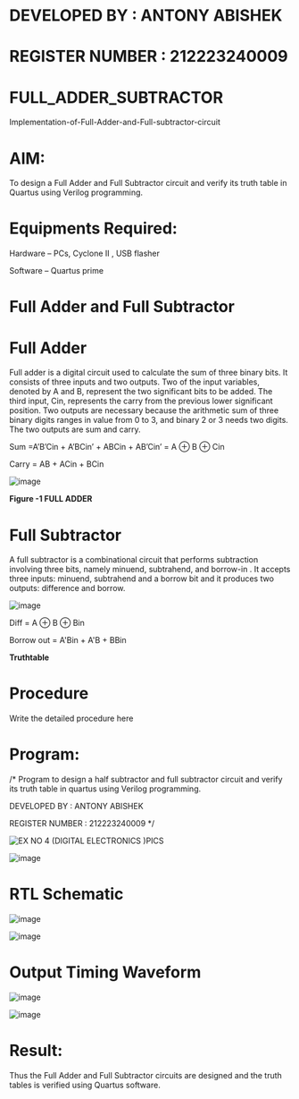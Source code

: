 # DEVELOPED BY : ANTONY ABISHEK

# REGISTER NUMBER : 212223240009

# FULL_ADDER_SUBTRACTOR

Implementation-of-Full-Adder-and-Full-subtractor-circuit

# AIM:

To design a Full Adder and Full Subtractor circuit and verify its truth table in Quartus using Verilog programming.

# Equipments Required:

Hardware – PCs, Cyclone II , USB flasher

Software – Quartus prime

# Full Adder and Full Subtractor

# Full Adder

Full adder is a digital circuit used to calculate the sum of three binary bits. It consists of three inputs and two outputs. Two of the input variables, denoted by A and B, represent the two significant bits to be added. The third input, Cin, represents the carry from the previous lower significant position. Two outputs are necessary because the arithmetic sum of three binary digits ranges in value from 0 to 3, and binary 2 or 3 needs two digits. The two outputs are sum and carry.

Sum =A’B’Cin + A’BCin’ + ABCin + AB’Cin’ = A ⊕ B ⊕ Cin 

Carry = AB + ACin + BCin

![image](https://github.com/naavaneetha/FULL_ADDER_SUBTRACTOR/assets/154305477/0f30ba51-5ffb-4198-845f-18e054f675e7)

**Figure -1 FULL ADDER**

# Full Subtractor

A full subtractor is a combinational circuit that performs subtraction involving three bits, namely minuend, subtrahend, and borrow-in . It accepts three inputs: minuend, subtrahend and a borrow bit and it produces two outputs: difference and borrow.

![image](https://github.com/naavaneetha/FULL_ADDER_SUBTRACTOR/assets/154305477/02b24f51-ab51-4304-9ad6-7b81ffc1ead5)

Diff = A ⊕ B ⊕ Bin 

Borrow out = A'Bin + A'B + BBin

**Truthtable**

# Procedure

Write the detailed procedure here

# Program:

/* Program to design a half subtractor and full subtractor circuit and verify its truth table in quartus using Verilog programming.

DEVELOPED BY : ANTONY ABISHEK 

REGISTER NUMBER : 212223240009
*/

![EX NO 4 (DIGITAL ELECTRONICS )PICS](https://github.com/user-attachments/assets/1b49e508-e97a-4db4-a8b9-9ac41842ce21)

![image](https://github.com/user-attachments/assets/ba8bff6c-f3e9-4e42-bf57-a887c71eac03)

# RTL Schematic

![image](https://github.com/user-attachments/assets/d4baa1ad-bcf6-4bea-ae37-37b75d3e4ac3)

![image](https://github.com/user-attachments/assets/51dbd706-3fcb-49cf-a2e2-cc71c800b5b4)

# Output Timing Waveform

![image](https://github.com/user-attachments/assets/f995fa00-b200-4cb3-a2f8-11ad38c97891)

![image](https://github.com/user-attachments/assets/1c569991-b7b6-4044-a911-68bc147c4adf)

# Result:

Thus the Full Adder and Full Subtractor circuits are designed and the truth tables is verified using Quartus software.



